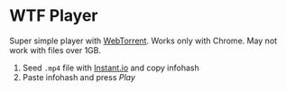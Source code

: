 # WTF Player

Super simple player with [WebTorrent](https://github.com/feross/webtorrent). Works only with Chrome. May not work with files over 1GB.

1. Seed `.mp4` file with [Instant.io](https://instant.io/) and copy infohash
1. Paste infohash and press _Play_
